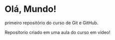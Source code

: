 # Olá, Mundo!
 primeiro repositório do curso de Git e GitHub.

 Repositorio criado em uma aula do curso em video!
